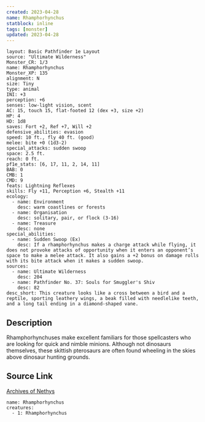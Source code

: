 ```yaml
---
created: 2023-04-28
name: Rhamphorhynchus
statblock: inline
tags: [monster]
updated: 2023-04-28
---
```

```statblock
layout: Basic Pathfinder 1e Layout
source: "Ultimate Wilderness"
Monster_CR: 1/3
name: Rhamphorhynchus
Monster_XP: 135
alignment: N
size: Tiny
type: animal
INI: +3
perception: +6
senses: low-light vision, scent
AC: 15, touch 15, flat-footed 12 (dex +3, size +2)
HP: 4
HD: 1d8
saves: Fort +2, Ref +7, Will +2
defensive_abilities: evasion
speed: 10 ft., fly 40 ft. (good)
melee: bite +0 (1d3-2)
special_attacks: sudden swoop
space: 2.5 ft.
reach: 0 ft.
pf1e_stats: [6, 17, 11, 2, 14, 11]
BAB: 0
CMB: 1
CMD: 9
feats: Lightning Reflexes
skills: Fly +11, Perception +6, Stealth +11
ecology:
  - name: Environment
    desc: warm coastlines or forests
  - name: Organisation
    desc: solitary, pair, or flock (3-16)
  - name: Treasure
    desc: none
special_abilities:
  - name: Sudden Swoop (Ex)
    desc: If a rhamphorhynchus makes a charge attack while flying, it does not provoke attacks of opportunity when it enters an opponent’s space to make a melee attack. It also gains a +2 bonus on damage rolls with its bite attack when it makes a sudden swoop.
sources:
  - name: Ultimate Wilderness
    desc: 204
  - name: Pathfinder No. 37: Souls for Smuggler's Shiv
    desc: 82
desc_short: This creature looks like a cross between a bird and a reptile, sporting leathery wings, a beak filled with needlelike teeth, and a long tail ending in a diamond-shaped vane.
```
## Description
Rhamphorhynchuses make excellent familiars for those spellcasters who are looking for quick and nimble minions. Although not dinosaurs themselves, these skittish pterosaurs are often found wheeling in the skies above dinosaur hunting grounds.
## Source Link
[Archives of Nethys](https://aonprd.com/MonsterDisplay.aspx?ItemName=Rhamphorhynchus)
```encounter-table
name: Rhamphorhynchus
creatures:
  - 1: Rhamphorhynchus
```

